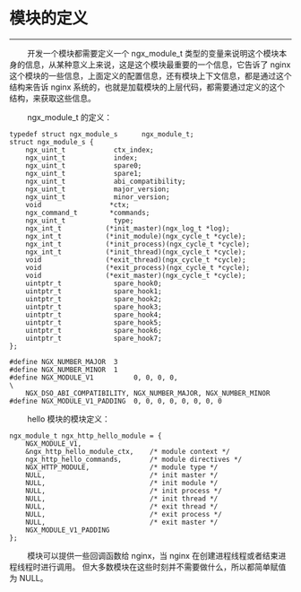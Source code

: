 # 模块的定义
***

&emsp;&emsp;
开发一个模块都需要定义一个 ngx_module_t 类型的变量来说明这个模块本身的信息，从某种意义上来说，这是这个模块最重要的一个信息，它告诉了 nginx 这个模块的一些信息，上面定义的配置信息，还有模块上下文信息，都是通过这个结构来告诉 nginx 系统的，也就是加载模块的上层代码，都需要通过定义的这个结构，来获取这些信息。

&emsp;&emsp;
ngx_module_t 的定义：

    typedef struct ngx_module_s      ngx_module_t;
    struct ngx_module_s {
        ngx_uint_t            ctx_index;
        ngx_uint_t            index;
        ngx_uint_t            spare0;
        ngx_uint_t            spare1;
        ngx_uint_t            abi_compatibility;
        ngx_uint_t            major_version;
        ngx_uint_t            minor_version;
        void                 *ctx;
        ngx_command_t        *commands;
        ngx_uint_t            type;
        ngx_int_t           (*init_master)(ngx_log_t *log);
        ngx_int_t           (*init_module)(ngx_cycle_t *cycle);
        ngx_int_t           (*init_process)(ngx_cycle_t *cycle);
        ngx_int_t           (*init_thread)(ngx_cycle_t *cycle);
        void                (*exit_thread)(ngx_cycle_t *cycle);
        void                (*exit_process)(ngx_cycle_t *cycle);
        void                (*exit_master)(ngx_cycle_t *cycle);
        uintptr_t             spare_hook0;
        uintptr_t             spare_hook1;
        uintptr_t             spare_hook2;
        uintptr_t             spare_hook3;
        uintptr_t             spare_hook4;
        uintptr_t             spare_hook5;
        uintptr_t             spare_hook6;
        uintptr_t             spare_hook7;
    };

    #define NGX_NUMBER_MAJOR  3
    #define NGX_NUMBER_MINOR  1
    #define NGX_MODULE_V1          0, 0, 0, 0,                              \
        NGX_DSO_ABI_COMPATIBILITY, NGX_NUMBER_MAJOR, NGX_NUMBER_MINOR
    #define NGX_MODULE_V1_PADDING  0, 0, 0, 0, 0, 0, 0, 0

&emsp;&emsp;
hello 模块的模块定义：

    ngx_module_t ngx_http_hello_module = {
        NGX_MODULE_V1,
        &ngx_http_hello_module_ctx,    /* module context */
        ngx_http_hello_commands,       /* module directives */
        NGX_HTTP_MODULE,               /* module type */
        NULL,                          /* init master */
        NULL,                          /* init module */
        NULL,                          /* init process */
        NULL,                          /* init thread */
        NULL,                          /* exit thread */
        NULL,                          /* exit process */
        NULL,                          /* exit master */
        NGX_MODULE_V1_PADDING
    };

&emsp;&emsp;
模块可以提供一些回调函数给 nginx，当 nginx 在创建进程线程或者结束进程线程时进行调用。
但大多数模块在这些时刻并不需要做什么，所以都简单赋值为 NULL。
